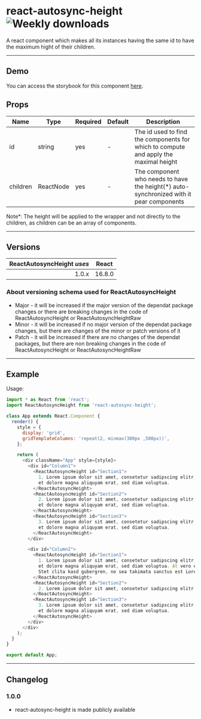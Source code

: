 # react-autosync-height ![Weekly downloads](https://img.shields.io/npm/dw/react-autosync-height 'Weekly downloads')

A react component which makes all its instances having the same id to have the maximum hight of their children.

---

## Demo

You can access the storybook for this component [here](https://iulian-radu-at.github.io/react-autosync-height/).

## Props

| Name     | Type      | Required | Default | Description                                                                              |
| -------- | --------- | -------- | ------- | ---------------------------------------------------------------------------------------- |
| id       | string    | yes      | -       | The id used to find the components for which to compute and apply the maximal height     |
| children | ReactNode | yes      | -       | The component who needs to have the height(\*) auto-synchronized with it pear components |

Note\*: The height will be applied to the wrapper and not directly to the children, as children can be an array of components.

---

## Versions

| ReactAutosyncHeight _uses_ | React  |
| -------------------------: | :----: |
|                      1.0.x | 16.8.0 |

### About versioning schema used for ReactAutosyncHeight

- Major - it will be increased if the major version of the dependat package changes or there are breaking changes in the code of ReactAutosyncHeight or ReactAutosyncHeightRaw
- Minor - it will be increased if no major version of the dependat package changes, but there are changes of the minor or patch versions of it
- Patch - it will be increased if there are no changes of the dependat packages, but there are non breaking changes in the code of ReactAutosyncHeight or ReactAutosyncHeightRaw

---

## Example

Usage:

```js
import * as React from 'react';
import ReactAutosyncHeight from 'react-autosync-height';

class App extends React.Component {
  render() {
    style = {
      display: 'grid',
      gridTemplateColumns: 'repeat(2, minmax(300px ,500px))',
    };

    return (
      <div className="App" style={style}>
        <div id="Column1">
          <ReactAutosyncHeight id="Section1">
            1. Lorem ipsum dolor sit amet, consetetur sadipscing elitr, sed diam nonumy eirmod tempor invidunt ut labore
            et dolore magna aliquyam erat, sed diam voluptua.
          </ReactAutosyncHeight>
          <ReactAutosyncHeight id="Section2">
            2. Lorem ipsum dolor sit amet, consetetur sadipscing elitr, sed diam nonumy eirmod tempor invidunt ut labore
            et dolore magna aliquyam erat, sed diam voluptua.
          </ReactAutosyncHeight>
          <ReactAutosyncHeight id="Section3">
            3. Lorem ipsum dolor sit amet, consetetur sadipscing elitr, sed diam nonumy eirmod tempor invidunt ut labore
            et dolore magna aliquyam erat, sed diam voluptua.
          </ReactAutosyncHeight>
        </div>

        <div id="Column2">
          <ReactAutosyncHeight id="Section1">
            1. Lorem ipsum dolor sit amet, consetetur sadipscing elitr, sed diam nonumy eirmod tempor invidunt ut labore
            et dolore magna aliquyam erat, sed diam voluptua. At vero eos et accusam et justo duo dolores et ea rebum.
            Stet clita kasd gubergren, no sea takimata sanctus est Lorem ipsum dolor sit amet.
          </ReactAutosyncHeight>
          <ReactAutosyncHeight id="Section2">
            2. Lorem ipsum dolor sit amet, consetetur sadipscing elitr.
          </ReactAutosyncHeight>
          <ReactAutosyncHeight id="Section3">
            3. Lorem ipsum dolor sit amet, consetetur sadipscing elitr, sed diam nonumy eirmod tempor invidunt ut labore
            et dolore magna aliquyam erat, sed diam voluptua.
          </ReactAutosyncHeight>
        </div>
      </div>
    );
  }
}

export default App;
```

---

## Changelog

### 1.0.0

- react-autosync-height is made publicly available
